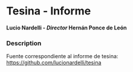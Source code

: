 # Tesina - Informe 
**Lucio Nardelli - _Director_ Hernán Ponce de León**


### Description

  Fuente correspondiente al informe de tesina: https://github.com/lucionardelli/tesina
